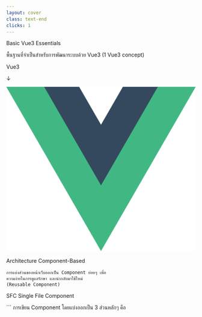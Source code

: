 ```yaml
---
layout: cover
class: text-end
clicks: 1
---
```


<PageNumber :page="$page" />

<div v-click="[0, 2]" class="custom-background-title">
  <p class="custom-title"> Basic Vue3 Essentials </p>
  <p class="custom-sub-title"> พื้นฐานที่จำเป็นสำหรับการพัฒนาระบบด้วย Vue3 (1 Vue3 concept) </p>
</div>
<div class="custom-container">
  <div
    v-click="[1, 2]"
    v-motion
    :initial="{ x: -400 }"
    :enter="{ x: 0 }"
    :leave="{ x: 400 }"
    class="custom-height-box custom-border-box pa-3"
  >
    <div class="mt-4">
      <div class="custom-display-title-side-page ml-5 mt-28 mb-45">
        <p class="custom-title-side-page"> Vue3 </p>
        <p class="custom-title-side-page"> ↓ </p>
      </div>
      <img
        v-click="[1, 2]"
        v-motion
        :initial="{ x: -400 }"
        :enter="{ x: 0 }"
        :leave="{ x: 400 }"
        class="custom-size-vue-img ml-37 mt-10 mb-10"
        src="/public/assets/Vue.png"
      >
      <div class="custom-display-box-title">
        <p class="custom-display-subtitle-content-list">
          <span class="custom-subtitle-list"> Architecture </span>
          <span class="custom-content-list"> Component-Based </span>
        </p>
      </div>
<div class="custom-code-block mb-3">

```
การแบ่งส่วนของหน้าเว็บออกเป็น Component ย่อยๆ เพื่อ
ความง่ายในการดูแลรักษา และนำกลับมาใช้ใหม่
(Reusable Component) 
```

</div>
      <div class="custom-display-box-title">
        <p class="custom-display-subtitle-content-list">
          <span class="custom-subtitle-list"> SFC </span>
          <span class="custom-content-list"> Single File Component </span>
        </p>
      </div>
<div class="custom-code-block mb-3">
```
การเขียน Component โดยแบ่งออกเป็น 3 ส่วนหลักๆ คือ
<template>: สำหรับเขียน HTML (UI)
<script>: สำหรับเขียน JS/TS (logic)
<style>: สำหรับเขียน CSS (style)
```
</div>
      <div class="custom-display-box-title">
        <p class="custom-display-subtitle-content-list">
          <span class="custom-subtitle-list"> API </span>
          <span class="custom-content-list"> Composition API </span>
        </p>
      </div>
<div class="custom-code-block mb-3">
```
API ใหม่ที่มาแทน Options API ทำให้เขียน logic
ที่ซับซ้อนได้ง่าย เป็นระบบ และยืดหยุ่นมากขึ้น
ใช้งานได้ผ่าน <script lang="ts" setup>
```
</div>
      <div class="custom-display-box-title">
        <p class="custom-display-subtitle-content-list">
          <span class="custom-subtitle-list"> Tree-shaking​ </span>
          <span class="custom-content-list"> ระบบจัดการ Code ที่ไม่ได้ใช้งาน </span>
        </p>
      </div>
<div class="custom-code-block mb-3">
```
Tree-shaking​ คือ ระบบจัดการ Code ที่ไม่ได้ใช้งาน
เปรียบเหมือนการเขย่าต้นไม้ หากใบไม้ใบไหนแห้ง หรือ
ไม่มีประโยชน์ ก็จะหล่นลงพื้น เหลือแต่ใบไม่ที่มีประโยชน์
```
</div>
      <div class="custom-display-box-title">
        <p class="custom-display-subtitle-content-list">
          <span class="custom-subtitle-list"> Lifecycle Hook </span>
          <span class="custom-content-list"> Lifecycle Diagram </span>
        </p>
      </div>
      <img
        v-click="[1, 2]"
        v-motion
        :initial="{ x: -400 }"
        :enter="{ x: 0 }"
        :leave="{ x: 400 }"
        class="custom-size-lifecycle-img"
        src="/public/assets/Lifecycle.png"
      >
<div class="custom-code-block">
```
script setup (ใช้แทน beforeCreate, created)
→ onBeforeMount 
→ onMounted
→ onBeforeUpdate
→ onUpdated
→ onBeforeUnmount
→ onUnmounted
```
</div>
    </div>
  </div>
  <div
    v-click="[1, 2]"
    v-motion
    :initial="{ x: -400 }"
    :enter="{ x: 0 }"
    :leave="{ x: 400 }"
    class="custom-height-box custom-border-box pa-3 h-ful"
  >
    <div class="mt-27">
      <div>
        <p class="custom-subtitle-list"> Vue 3 Concept </p>
        <div class="custom-content-list">
          <p> Vue 3 คือ JavaScript Framework ที่ได้รับการปรับปรุงและพัฒนาต่อยอดจาก Vue2 ในด้านของประสิทธิภาพและรูปแบบการเขียน โดยเน้นไปที่ประสิทธิภาพการทำงาน และความยืดหยุ่นในการพัฒนาซอฟต์แวร์ </p>
        </div>
      </div>
    </div>
  </div>
</div>

<style scoped>
.slidev-layout {
  padding: 28px;
  background: #35485d;
  z-index: 2;
  ::-webkit-scrollbar {
    width: 4px !important;
    height: 4px !important;
  }
  ::-webkit-scrollbar-thumb {
    border-radius: 8px !important;
    background: grey !important;
  }
  ::-webkit-scrollbar-track {
    background: transparent !important;
  }
}
.slidev-layout pre {
  width: 426px;
  overflow: auto;
}
.slidev-code-wrapper .line {
  padding-right: 20px;
}
.custom-background-title {
  background-color: #3fa17b;
  padding: 12px;
  opacity: 0.8;
}
.custom-subtitle-list {
  display: block;
  font-weight: bold;
  color: #3fa17b !important;
}
.custom-container {
  display: grid;
  grid-template-columns: 3fr 3fr;
  gap: 12px;
  padding-top: 12px;
}
.custom-height-box {
  max-height: 344px;
  height: 344px;
  overflow-y: auto;
  overflow-x: hidden;
}
.custom-border-box {
  border: 1px;
  border-style: solid;
  border-color: #3fa17b;
}
.custom-display-title-side-page {
  display: flex;
  flex-direction: column;
  align-items: center;
  justify-content: center;
}
.custom-title-side-page {
  font-size: 32px;
  font-weight: bold;
  color: #3fa17b !important;
}
.custom-size-vue-img {
  width: 150px;
}
.custom-title {
  font-size: 68px;
  line-height: 4rem;
  margin: 0;
}
.custom-content-list p {
  margin: 0
}
.custom-size-lifecycle-img {
  width: 100%;
}
.custom-sub-title {
  margin-bottom: 0;
}
.custom-display-box-title {
  display: flex;
  justify-content: end;
}
.custom-display-subtitle-content-list {
  display: flex;
  justify-content: space-between;
  width: 100%;
  margin: 0;
  margin-bottom: 8px
}
.custom-code-block {
  display: flex;
  flex-direction: column;
  align-items: end;
  justify-content: start;
  text-align: start;
}
p {
  color: white !important;
  opacity: 0.8 !important;
}
</style>

<!--

-->